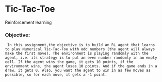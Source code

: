 # Tic-Tac-Toe
Reinforcement learning


### Objective:

     In this assignment,the objective is to build an RL agent that learns to play Numerical Tic-Tac-Toe with odd numbers (the agent will always make the first move). The environment is playing randomly with the agent, i.e. its strategy is to put an even number randomly in an empty cell. If the agent wins the game, it gets 10 points, if the environment wins, the agent loses 10 points. And if the game ends in a draw, it gets 0. Also, you want the agent to win in as few moves as possible, so for each move, it gets a -1 point.
